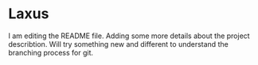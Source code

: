 # Laxus
I am editing the README file. Adding some more details about the project
describtion.
Will try something new and different to understand the branching process 
for git.
